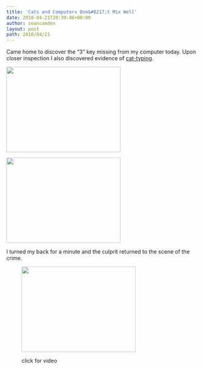 ```yaml
---
title: 'Cats and Computers Don&#8217;t Mix Well'
date: 2010-04-21T20:39:46+00:00
author: seancamden
layout: post
path: 2010/04/21
---
```

Came home to discover the &#8220;3&#8221; key missing from my computer today. Upon closer inspection I also discovered evidence of [cat-typing](http://www.bitboost.com/pawsense/).

[<img src="http://seancamden.com/wp-content/uploads/2010/04/2010-04-20-17.21.11-300x225.jpg" alt="" title="2010-04-20 17.21.11" width="300" height="225" class="size-medium wp-image-126" />](http://seancamden.com/wp-content/uploads/2010/04/2010-04-20-17.21.11.jpg)

[<img src="http://seancamden.com/wp-content/uploads/2010/04/2010-04-20-17.21.43-300x225.jpg" alt="" title="2010-04-20 17.21.43" width="300" height="225" class="size-medium wp-image-128" />](http://seancamden.com/wp-content/uploads/2010/04/2010-04-20-17.21.43.jpg)

I turned my back for a minute and the culprit returned to the scene of the crime.<figure id="attachment_138" style="width: 300px" class="wp-caption alignnone">

[<img src="http://seancamden.com/wp-content/uploads/2010/04/2010-04-20-17.25.08-300x225.jpg" alt="" title="2010-04-20 17.25.08" width="300" height="225" class=" size-medium wp-image-133" />](http://www.youtube.com/watch?v=EpG6POogzDU)<figcaption class="wp-caption-text">click for video</figcaption></figure>